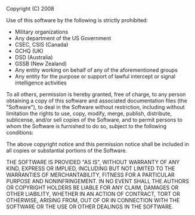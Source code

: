 Copyright (C) 2008

Use of this software by the following is strictly prohibited:
 - Military organizations
 - Any department of the US Government
 - CSEC, CSIS (Canada)
 - GCHQ (UK)
 - DSD (Australia)
 - GSSB (New Zealand)
 - Any entity working on behalf of any of the aforementioned groups
 - Any entity for the purpose or support of lawful intercept or signal intelligence activities

To all others, permission is hereby granted, free of charge, to any person obtaining a copy of this software and associated documentation files (the "Software"), to deal in the Software without restriction, including without limitation the rights to use, copy, modify, merge, publish, distribute, sublicense, and/or sell copies of the Software, and to permit persons to whom the Software is furnished to do so, subject to the following conditions:

The above copyright notice and this permission notice shall be included in all copies or substantial portions of the Software.

THE SOFTWARE IS PROVIDED "AS IS", WITHOUT WARRANTY OF ANY KIND, EXPRESS OR IMPLIED, INCLUDING BUT NOT LIMITED TO THE WARRANTIES OF MERCHANTABILITY, FITNESS FOR A PARTICULAR PURPOSE AND NONINFRINGEMENT. IN NO EVENT SHALL THE AUTHORS OR COPYRIGHT HOLDERS BE LIABLE FOR ANY CLAIM, DAMAGES OR OTHER LIABILITY, WHETHER IN AN ACTION OF CONTRACT, TORT OR OTHERWISE, ARISING FROM, OUT OF OR IN CONNECTION WITH THE SOFTWARE OR THE USE OR OTHER DEALINGS IN THE SOFTWARE.
